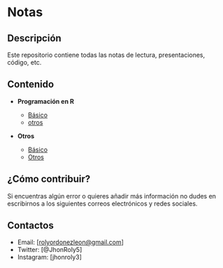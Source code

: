 # Notas

## Descripción
Este repositorio contiene todas las notas de lectura, 
presentaciones, código, etc.

## Contenido

- **Programación en R**
	- [Básico](sesiones)
	- [otros](sesiones)

- **Otros**
	- [Básico](sesiones)
	- [Otros](sesiones)
	
## ¿Cómo contribuir?
Si encuentras algún error o quieres añadir más información no dudes 
en escribirnos a los siguientes correos electrónicos y redes sociales.

## Contactos
- Email: [rolyordonezleon@gmail.com]
- Twitter: [@JhonRoly5]
- Instagram: [jhonroly3]
